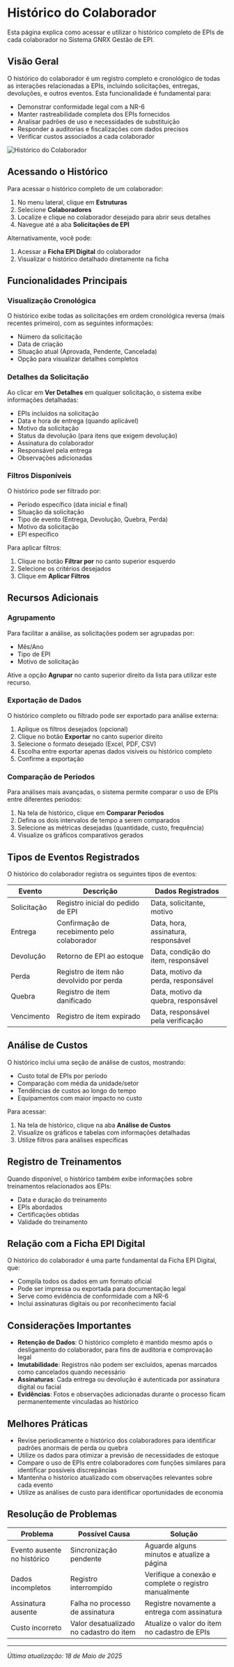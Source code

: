 # Histórico do Colaborador

Esta página explica como acessar e utilizar o histórico completo de EPIs de cada colaborador no Sistema GNRX Gestão de EPI.

## Visão Geral

O histórico do colaborador é um registro completo e cronológico de todas as interações relacionadas a EPIs, incluindo solicitações, entregas, devoluções, e outros eventos. Esta funcionalidade é fundamental para:

- Demonstrar conformidade legal com a NR-6
- Manter rastreabilidade completa dos EPIs fornecidos
- Analisar padrões de uso e necessidades de substituição
- Responder a auditorias e fiscalizações com dados precisos
- Verificar custos associados a cada colaborador

![Histórico do Colaborador](../../../assets/images/historico-colaborador.png)

## Acessando o Histórico

Para acessar o histórico completo de um colaborador:

1. No menu lateral, clique em **Estruturas**
2. Selecione **Colaboradores**
3. Localize e clique no colaborador desejado para abrir seus detalhes
4. Navegue até a aba **Solicitações de EPI**

Alternativamente, você pode:

1. Acessar a **Ficha EPI Digital** do colaborador
2. Visualizar o histórico detalhado diretamente na ficha

## Funcionalidades Principais

### Visualização Cronológica

O histórico exibe todas as solicitações em ordem cronológica reversa (mais recentes primeiro), com as seguintes informações:

- Número da solicitação
- Data de criação
- Situação atual (Aprovada, Pendente, Cancelada)
- Opção para visualizar detalhes completos

### Detalhes da Solicitação

Ao clicar em **Ver Detalhes** em qualquer solicitação, o sistema exibe informações detalhadas:

- EPIs incluídos na solicitação
- Data e hora de entrega (quando aplicável)
- Motivo da solicitação
- Status da devolução (para itens que exigem devolução)
- Assinatura do colaborador
- Responsável pela entrega
- Observações adicionadas

### Filtros Disponíveis

O histórico pode ser filtrado por:

- Período específico (data inicial e final)
- Situação da solicitação
- Tipo de evento (Entrega, Devolução, Quebra, Perda)
- Motivo da solicitação
- EPI específico

Para aplicar filtros:

1. Clique no botão **Filtrar por** no canto superior esquerdo
2. Selecione os critérios desejados
3. Clique em **Aplicar Filtros**

## Recursos Adicionais

### Agrupamento

Para facilitar a análise, as solicitações podem ser agrupadas por:

- Mês/Ano
- Tipo de EPI
- Motivo de solicitação

Ative a opção **Agrupar** no canto superior direito da lista para utilizar este recurso.

### Exportação de Dados

O histórico completo ou filtrado pode ser exportado para análise externa:

1. Aplique os filtros desejados (opcional)
2. Clique no botão **Exportar** no canto superior direito
3. Selecione o formato desejado (Excel, PDF, CSV)
4. Escolha entre exportar apenas dados visíveis ou histórico completo
5. Confirme a exportação

### Comparação de Períodos

Para análises mais avançadas, o sistema permite comparar o uso de EPIs entre diferentes períodos:

1. Na tela de histórico, clique em **Comparar Períodos**
2. Defina os dois intervalos de tempo a serem comparados
3. Selecione as métricas desejadas (quantidade, custo, frequência)
4. Visualize os gráficos comparativos gerados

## Tipos de Eventos Registrados

O histórico do colaborador registra os seguintes tipos de eventos:

| Evento | Descrição | Dados Registrados |
|--------|-----------|-------------------|
| Solicitação | Registro inicial do pedido de EPI | Data, solicitante, motivo |
| Entrega | Confirmação de recebimento pelo colaborador | Data, hora, assinatura, responsável |
| Devolução | Retorno de EPI ao estoque | Data, condição do item, responsável |
| Perda | Registro de item não devolvido por perda | Data, motivo da perda, responsável |
| Quebra | Registro de item danificado | Data, motivo da quebra, responsável |
| Vencimento | Registro de item expirado | Data, responsável pela verificação |

## Análise de Custos

O histórico inclui uma seção de análise de custos, mostrando:

- Custo total de EPIs por período
- Comparação com média da unidade/setor
- Tendências de custos ao longo do tempo
- Equipamentos com maior impacto no custo

Para acessar:

1. Na tela de histórico, clique na aba **Análise de Custos**
2. Visualize os gráficos e tabelas com informações detalhadas
3. Utilize filtros para análises específicas

## Registro de Treinamentos

Quando disponível, o histórico também exibe informações sobre treinamentos relacionados aos EPIs:

- Data e duração do treinamento
- EPIs abordados
- Certificações obtidas
- Validade do treinamento

## Relação com a Ficha EPI Digital

O histórico do colaborador é uma parte fundamental da Ficha EPI Digital, que:

- Compila todos os dados em um formato oficial
- Pode ser impressa ou exportada para documentação legal
- Serve como evidência de conformidade com a NR-6
- Inclui assinaturas digitais ou por reconhecimento facial

## Considerações Importantes

- **Retenção de Dados**: O histórico completo é mantido mesmo após o desligamento do colaborador, para fins de auditoria e comprovação legal
- **Imutabilidade**: Registros não podem ser excluídos, apenas marcados como cancelados quando necessário
- **Assinaturas**: Cada entrega ou devolução é autenticada por assinatura digital ou facial
- **Evidências**: Fotos e observações adicionadas durante o processo ficam permanentemente vinculadas ao histórico

## Melhores Práticas

- Revise periodicamente o histórico dos colaboradores para identificar padrões anormais de perda ou quebra
- Utilize os dados para otimizar a previsão de necessidades de estoque
- Compare o uso de EPIs entre colaboradores com funções similares para identificar possíveis discrepâncias
- Mantenha o histórico atualizado com observações relevantes sobre cada evento
- Utilize as análises de custo para identificar oportunidades de economia

## Resolução de Problemas

| Problema | Possível Causa | Solução |
|----------|----------------|---------|
| Evento ausente no histórico | Sincronização pendente | Aguarde alguns minutos e atualize a página |
| Dados incompletos | Registro interrompido | Verifique a conexão e complete o registro manualmente |
| Assinatura ausente | Falha no processo de assinatura | Registre novamente a entrega com assinatura |
| Custo incorreto | Valor desatualizado no cadastro do item | Atualize o valor do item no cadastro de EPIs |

---

*Última atualização: 18 de Maio de 2025*